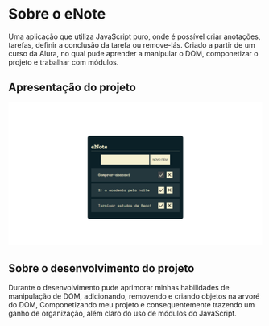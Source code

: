 # Sobre o eNote
Uma aplicação que utiliza JavaScript puro, onde é possível criar anotações, tarefas, definir a conclusão da tarefa ou remove-lás. Criado a partir de um curso da Alura, no qual pude aprender a manipular o DOM, componetizar o projeto e trabalhar com módulos.

## Apresentação do projeto
<img src="projeto_inicial/assets/screenshots/print_enote.png">

## Sobre o desenvolvimento do projeto
Durante o desenvolvimento pude aprimorar minhas habilidades de manipulação de DOM, adicionando, removendo e criando objetos na arvoré do DOM, Componetizando meu projeto e consequentemente trazendo um ganho de organização, além claro do uso de módulos do JavaScript.

